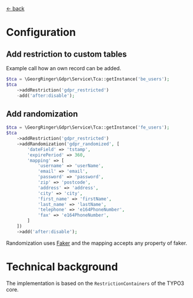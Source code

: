 [<- back](Readme.md)

# Configuration

## Add restriction to custom tables

Example call how an own record can be added.

```php
$tca = \GeorgRinger\Gdpr\Service\Tca::getInstance('be_users');
$tca
    ->addRestriction('gdpr_restricted')
    -add('after:disable');
```

## Add randomization

```php
$tca = \GeorgRinger\Gdpr\Service\Tca::getInstance('fe_users');
$tca
    ->addRestriction('gdpr_restricted')
    ->addRandomization('gdpr_randomized', [
        'dateField' => 'tstamp',
        'expirePeriod' => 360,
        'mapping' => [
            'username' => 'userName',
            'email' => 'email',
            'password' => 'password',
            'zip' => 'postcode',
            'address' => 'address',
            'city' => 'city',
            'first_name' => 'firstName',
            'last_name' => 'lastName',
            'telephone' => 'e164PhoneNumber',
            'fax' => 'e164PhoneNumber',
        ]
    ])
    ->add('after:disable');
```

Randomization uses [Faker](https://github.com/fzaninotto/Faker#formatters) and the mapping accepts any property of faker.


# Technical background

The implementation is based on the `RestrictionContainers` of the TYPO3 core.
